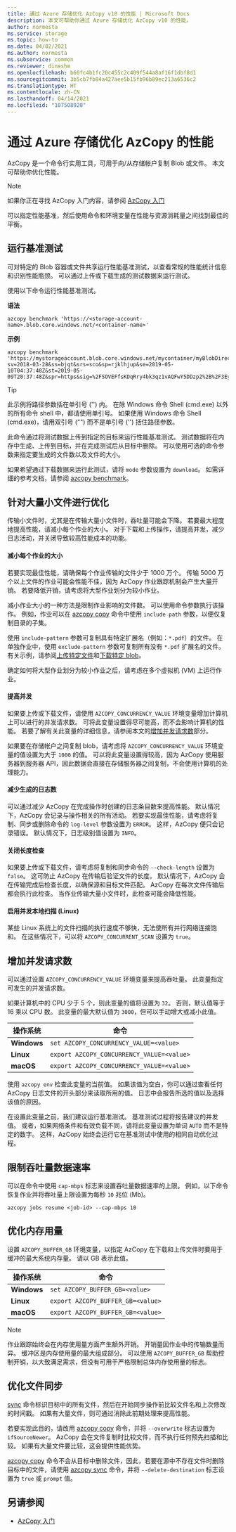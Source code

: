 ```yaml
---
title: 通过 Azure 存储优化 AzCopy v10 的性能 | Microsoft Docs
description: 本文可帮助你通过 Azure 存储优化 AzCopy v10 的性能。
author: normesta
ms.service: storage
ms.topic: how-to
ms.date: 04/02/2021
ms.author: normesta
ms.subservice: common
ms.reviewer: dineshm
ms.openlocfilehash: b60fc4b1fc20c455c2c409f544a8af16f1dbf8d1
ms.sourcegitcommit: 3b5cb7fb84a427aee5b15fb96b89ec213a6536c2
ms.translationtype: HT
ms.contentlocale: zh-CN
ms.lasthandoff: 04/14/2021
ms.locfileid: "107508928"
---
```

# <a name="optimize-the-performance-of-azcopy-with-azure-storage"></a>通过 Azure 存储优化 AzCopy 的性能

AzCopy 是一个命令行实用工具，可用于向/从存储帐户复制 Blob 或文件。 本文可帮助你优化性能。

> [!NOTE]
> 如果你正在寻找 AzCopy 入门内容，请参阅 [AzCopy 入门](storage-use-azcopy-v10.md)

可以指定性能基准，然后使用命令和环境变量在性能与资源消耗量之间找到最佳的平衡。

## <a name="run-benchmark-tests"></a>运行基准测试

可对特定的 Blob 容器或文件共享运行性能基准测试，以查看常规的性能统计信息和识别性能瓶颈。 可以通过上传或下载生成的测试数据来运行测试。 

使用以下命令运行性能基准测试。

**语法**

`azcopy benchmark 'https://<storage-account-name>.blob.core.windows.net/<container-name>'`

**示例**

```azcopy
azcopy benchmark 'https://mystorageaccount.blob.core.windows.net/mycontainer/myBlobDirectory?sv=2018-03-28&ss=bjqt&srs=sco&sp=rjklhjup&se=2019-05-10T04:37:48Z&st=2019-05-09T20:37:48Z&spr=https&sig=%2FSOVEFfsKDqRry4bk3qz1vAQFwY5DDzp2%2B%2F3Eykf%2FJLs%3D'
```

> [!TIP]
> 此示例将路径参数括在单引号 ('') 内。 在除 Windows 命令 Shell (cmd.exe) 以外的所有命令 shell 中，都请使用单引号。 如果使用 Windows 命令 Shell (cmd.exe)，请用双引号 ("") 而不是单引号 ('') 括住路径参数。

此命令通过将测试数据上传到指定的目标来运行性能基准测试。 测试数据将在内存中生成、上传到目标，并在完成测试后从目标中删除。 可以使用可选的命令参数来指定要生成的文件数以及文件的大小。

如果希望通过下载数据来运行此测试，请将 `mode` 参数设置为 `download`。 如需详细的参考文档，请参阅 [azcopy benchmark](storage-ref-azcopy-bench.md)。 

## <a name="optimize-for-large-numbers-of-small-files"></a>针对大量小文件进行优化

传输小文件时，尤其是在传输大量小文件时，吞吐量可能会下降。 若要最大程度地提高性能，请减小每个作业的大小。 对于下载和上传操作，请提高并发，减少日志活动，并关闭导致较高性能成本的功能。

#### <a name="reduce-the-size-of-each-job"></a>减小每个作业的大小

若要实现最佳性能，请确保每个作业传输的文件少于 1000 万个。 传输 5000 万个以上文件的作业可能会性能不佳，因为 AzCopy 作业跟踪机制会产生大量开销。 若要降低开销，请考虑将大型作业划分为较小作业。 

减小作业大小的一种方法是限制作业影响的文件数。 可以使用命令参数执行该操作。 例如，作业可以在 [azcopy copy](storage-ref-azcopy-copy.md) 命令中使用 `include path` 参数，以便仅复制目录的子集。 

使用 `include-pattern` 参数可复制具有特定扩展名（例如：`*.pdf`）的文件。 在单独作业中，使用 `exclude-pattern` 参数可复制所有没有 `*.pdf` 扩展名的文件。 有关示例，请参阅[上传特定文件](storage-use-azcopy-blobs-upload.md#upload-specific-files)和[下载特定 blob](storage-use-azcopy-blobs-download.md#download-specific-blobs)。

确定如何将大型作业划分为较小作业之后，请考虑在多个虚拟机 (VM) 上运行作业。

#### <a name="increase-concurrency"></a>提高并发

如果要上传或下载文件，请使用 `AZCOPY_CONCURRENCY_VALUE` 环境变量增加计算机上可以进行的并发请求数。 可将此变量设置得尽可能高，而不会影响计算机的性能。 若要了解有关此变量的详细信息，请参阅本文的[增加并发请求数](#increase-the-number-of-concurrent-requests)部分。

如果要在存储帐户之间复制 blob，请考虑将 `AZCOPY_CONCURRENCY_VALUE` 环境变量的值设置为大于 `1000` 的值。 可以将此变量设置得较高，因为 AzCopy 使用服务器到服务器 API，因此数据会直接在存储服务器之间复制，不会使用计算机的处理能力。  

#### <a name="decrease-the-number-of-logs-generated"></a>减少生成的日志数

可以通过减少 AzCopy 在完成操作时创建的日志条目数来提高性能。 默认情况下，AzCopy 会记录与操作相关的所有活动。 若要实现最佳性能，请考虑将复制、同步或删除命令的 `log-level` 参数设置为 `ERROR`。 这样，AzCopy 便只会记录错误。 默认情况下，日志级别值设置为 `INFO`。 

#### <a name="turn-off-length-checking"></a>关闭长度检查 

如果要上传或下载文件，请考虑将复制和同步命令的 `--check-length` 设置为 `false`。 这可防止 AzCopy 在传输后验证文件的长度。 默认情况下，AzCopy 会在传输完成后检查长度，以确保源和目标文件匹配。 AzCopy 在每次文件传输后都会执行此检查。 当作业传输大量小文件时，此检查可能会降低性能。 

#### <a name="turn-on-concurrent-local-scanning-linux"></a>启用并发本地扫描 (Linux)

某些 Linux 系统上的文件扫描的执行速度不够快，无法使所有并行网络连接饱和。 在这些情况下，可以将 `AZCOPY_CONCURRENT_SCAN` 设置为 `true`。 

## <a name="increase-the-number-of-concurrent-requests"></a>增加并发请求数

可以通过设置 `AZCOPY_CONCURRENCY_VALUE` 环境变量来提高吞吐量。 此变量指定可发生的并发请求数。  

如果计算机中的 CPU 少于 5 个，则此变量的值将设置为 `32`。 否则，默认值等于 16 乘以 CPU 数。 此变量的最大默认值为 `3000`，但可以手动增大或减小此值。 

| 操作系统 | 命令  |
|--------|-----------|
| **Windows** | `set AZCOPY_CONCURRENCY_VALUE=<value>` |
| **Linux** | `export AZCOPY_CONCURRENCY_VALUE=<value>` |
| **macOS** | `export AZCOPY_CONCURRENCY_VALUE=<value>` |

使用 `azcopy env` 检查此变量的当前值。 如果该值为空白，你可以通过查看任何 AzCopy 日志文件的开头部分来读取所用的值。 日志中会报告所选的值以及选择该值的原因。

在设置此变量之前，我们建议运行基准测试。 基准测试过程将报告建议的并发值。 或者，如果网络条件和有效负载不同，请将此变量设置为单词 `AUTO` 而不是特定的数字。 这样，AzCopy 始终会运行它在基准测试中使用的相同自动优化过程。

## <a name="limit-the-throughput-data-rate"></a>限制吞吐量数据速率

可以在命令中使用 `cap-mbps` 标志来设置吞吐量数据速率的上限。 例如，以下命令恢复作业并将吞吐量上限设置为每秒 `10` 兆位 (Mb)。 

```azcopy
azcopy jobs resume <job-id> --cap-mbps 10
```

## <a name="optimize-memory-use"></a>优化内存用量

设置 `AZCOPY_BUFFER_GB` 环境变量，以指定 AzCopy 在下载和上传文件时要用于缓冲的最大系统内存量。 请以 GB 表示此值。

| 操作系统 | 命令  |
|--------|-----------|
| **Windows** | `set AZCOPY_BUFFER_GB=<value>` |
| **Linux** | `export AZCOPY_BUFFER_GB=<value>` |
| **macOS** | `export AZCOPY_BUFFER_GB=<value>` |

> [!NOTE]
> 作业跟踪始终会在内存使用量方面产生额外开销。 开销量因作业中的传输数量而异。 缓冲区是内存使用量的最大组成部分。 可以使用 `AZCOPY_BUFFER_GB` 帮助控制开销，以大致满足需求，但没有可用于严格限制总体内存使用量的标志。

## <a name="optimize-file-synchronization"></a>优化文件同步

[sync](storage-ref-azcopy-sync.md) 命令标识目标中的所有文件，然后在开始同步操作前比较文件名和上次修改的时间戳。 如果有大量文件，则可通过消除此前期处理来提高性能。 

若要实现此目的，请改用 [azcopy copy](storage-ref-azcopy-copy.md) 命令，并将 `--overwrite` 标志设置为 `ifSourceNewer`。 AzCopy 会在文件复制时比较文件，而不执行任何预先扫描和比较。 如果有大量文件要比较，这会提供性能优势。

[azcopy copy](storage-ref-azcopy-copy.md) 命令不会从目标中删除文件，因此，若要在源中不存在文件时删除目标中的文件，请使用 [azcopy sync](storage-ref-azcopy-sync.md) 命令，并将 `--delete-destination` 标志设置为 `true` 或 `prompt` 值。

## <a name="see-also"></a>另请参阅

- [AzCopy 入门](storage-use-azcopy-v10.md)